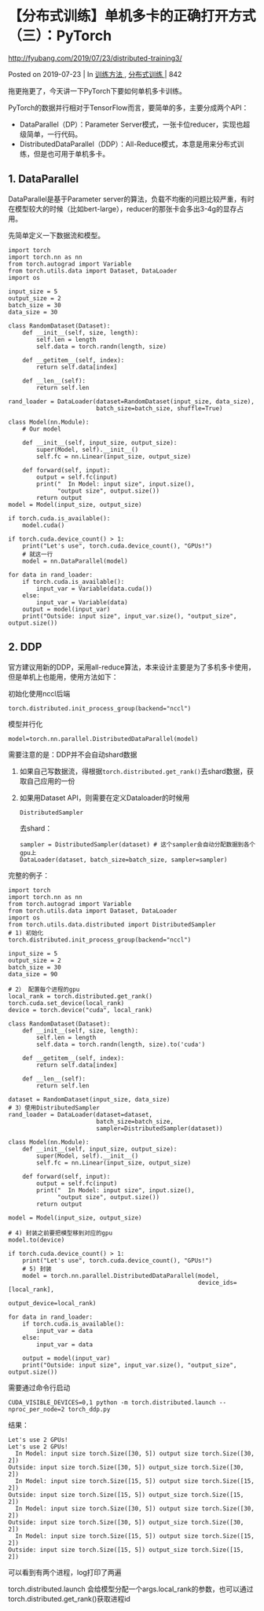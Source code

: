 # 【分布式训练】单机多卡的正确打开方式（三）：PyTorch

 http://fyubang.com/2019/07/23/distributed-training3/

Posted on 2019-07-23 | In [训练方法 ](http://fyubang.com/categories/训练方法/), [分布式训练 ](http://fyubang.com/categories/训练方法/分布式训练/)| 842

拖更拖更了，今天讲一下PyTorch下要如何单机多卡训练。

PyTorch的数据并行相对于TensorFlow而言，要简单的多，主要分成两个API：

- DataParallel（DP）：Parameter Server模式，一张卡位reducer，实现也超级简单，一行代码。
- DistributedDataParallel（DDP）：All-Reduce模式，本意是用来分布式训练，但是也可用于单机多卡。

## 1. DataParallel

DataParallel是基于Parameter server的算法，负载不均衡的问题比较严重，有时在模型较大的时候（比如bert-large），reducer的那张卡会多出3-4g的显存占用。

先简单定义一下数据流和模型。

```
import torch
import torch.nn as nn
from torch.autograd import Variable
from torch.utils.data import Dataset, DataLoader
import os

input_size = 5
output_size = 2
batch_size = 30
data_size = 30

class RandomDataset(Dataset):
    def __init__(self, size, length):
        self.len = length
        self.data = torch.randn(length, size)

    def __getitem__(self, index):
        return self.data[index]

    def __len__(self):
        return self.len

rand_loader = DataLoader(dataset=RandomDataset(input_size, data_size),
                         batch_size=batch_size, shuffle=True)

class Model(nn.Module):
    # Our model

    def __init__(self, input_size, output_size):
        super(Model, self).__init__()
        self.fc = nn.Linear(input_size, output_size)

    def forward(self, input):
        output = self.fc(input)
        print("  In Model: input size", input.size(),
              "output size", output.size())
        return output
model = Model(input_size, output_size)

if torch.cuda.is_available():
    model.cuda()
    
if torch.cuda.device_count() > 1:
    print("Let's use", torch.cuda.device_count(), "GPUs!")
    # 就这一行
    model = nn.DataParallel(model)
    
for data in rand_loader:
    if torch.cuda.is_available():
        input_var = Variable(data.cuda())
    else:
        input_var = Variable(data)
    output = model(input_var)
    print("Outside: input size", input_var.size(), "output_size", output.size())
```

## 2. DDP

官方建议用新的DDP，采用all-reduce算法，本来设计主要是为了多机多卡使用，但是单机上也能用，使用方法如下：

初始化使用nccl后端

```
torch.distributed.init_process_group(backend="nccl")
```



模型并行化

```
model=torch.nn.parallel.DistributedDataParallel(model)
```



需要注意的是：DDP并不会自动shard数据

1. 如果自己写数据流，得根据`torch.distributed.get_rank()`去shard数据，获取自己应用的一份

2. 如果用Dataset API，则需要在定义Dataloader的时候用

   ```
   DistributedSampler
   ```

    

   去shard：

   ```
   sampler = DistributedSampler(dataset) # 这个sampler会自动分配数据到各个gpu上
   DataLoader(dataset, batch_size=batch_size, sampler=sampler)
   ```

完整的例子：

```
import torch
import torch.nn as nn
from torch.autograd import Variable
from torch.utils.data import Dataset, DataLoader
import os
from torch.utils.data.distributed import DistributedSampler
# 1) 初始化
torch.distributed.init_process_group(backend="nccl")

input_size = 5
output_size = 2
batch_size = 30
data_size = 90

# 2） 配置每个进程的gpu
local_rank = torch.distributed.get_rank()
torch.cuda.set_device(local_rank)
device = torch.device("cuda", local_rank)

class RandomDataset(Dataset):
    def __init__(self, size, length):
        self.len = length
        self.data = torch.randn(length, size).to('cuda')

    def __getitem__(self, index):
        return self.data[index]

    def __len__(self):
        return self.len

dataset = RandomDataset(input_size, data_size)
# 3）使用DistributedSampler
rand_loader = DataLoader(dataset=dataset,
                         batch_size=batch_size,
                         sampler=DistributedSampler(dataset))

class Model(nn.Module):
    def __init__(self, input_size, output_size):
        super(Model, self).__init__()
        self.fc = nn.Linear(input_size, output_size)

    def forward(self, input):
        output = self.fc(input)
        print("  In Model: input size", input.size(),
              "output size", output.size())
        return output
    
model = Model(input_size, output_size)

# 4) 封装之前要把模型移到对应的gpu
model.to(device)
    
if torch.cuda.device_count() > 1:
    print("Let's use", torch.cuda.device_count(), "GPUs!")
    # 5) 封装
    model = torch.nn.parallel.DistributedDataParallel(model,
                                                      device_ids=[local_rank],
                                                      output_device=local_rank)
   
for data in rand_loader:
    if torch.cuda.is_available():
        input_var = data
    else:
        input_var = data

    output = model(input_var)
    print("Outside: input size", input_var.size(), "output_size", output.size())
```



需要通过命令行启动

```
CUDA_VISIBLE_DEVICES=0,1 python -m torch.distributed.launch --nproc_per_node=2 torch_ddp.py
```

结果：

```
Let's use 2 GPUs!
Let's use 2 GPUs!
  In Model: input size torch.Size([30, 5]) output size torch.Size([30, 2])
Outside: input size torch.Size([30, 5]) output_size torch.Size([30, 2])
  In Model: input size torch.Size([15, 5]) output size torch.Size([15, 2])
Outside: input size torch.Size([15, 5]) output_size torch.Size([15, 2])
  In Model: input size torch.Size([30, 5]) output size torch.Size([30, 2])
Outside: input size torch.Size([30, 5]) output_size torch.Size([30, 2])
  In Model: input size torch.Size([15, 5]) output size torch.Size([15, 2])
Outside: input size torch.Size([15, 5]) output_size torch.Size([15, 2])
```



可以看到有两个进程，log打印了两遍

torch.distributed.launch 会给模型分配一个args.local_rank的参数，也可以通过torch.distributed.get_rank()获取进程id